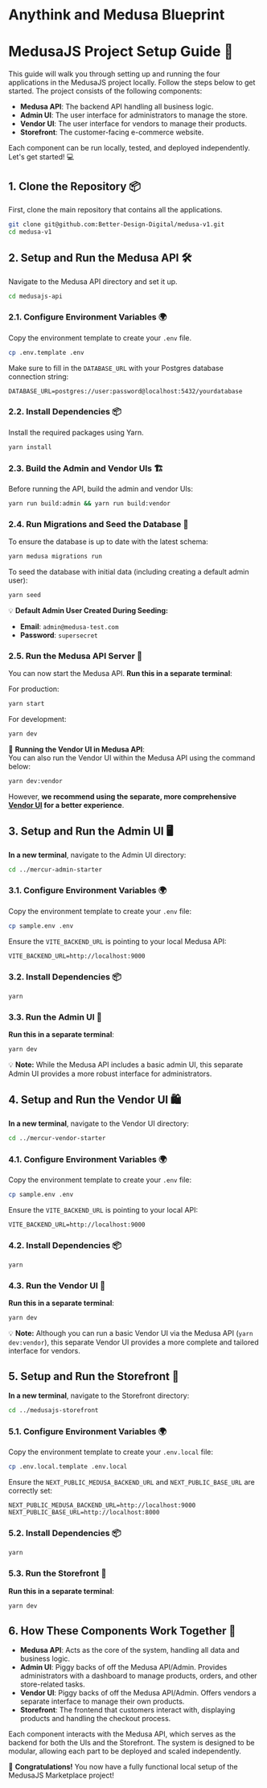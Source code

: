 # Anythink and Medusa Blueprint

# MedusaJS Project Setup Guide 🚀

This guide will walk you through setting up and running the four applications in the MedusaJS project locally. Follow the steps below to get started. The project consists of the following components:

- **Medusa API**: The backend API handling all business logic.
- **Admin UI**: The user interface for administrators to manage the store.
- **Vendor UI**: The user interface for vendors to manage their products.
- **Storefront**: The customer-facing e-commerce website.

Each component can be run locally, tested, and deployed independently. Let's get started! 💻

## 1. Clone the Repository 📦

First, clone the main repository that contains all the applications.

```bash
git clone git@github.com:Better-Design-Digital/medusa-v1.git
cd medusa-v1
```

## 2. Setup and Run the Medusa API 🛠️

Navigate to the Medusa API directory and set it up.

```bash
cd medusajs-api
```

### 2.1. Configure Environment Variables 🌍

Copy the environment template to create your `.env` file.

```bash
cp .env.template .env
```

Make sure to fill in the `DATABASE_URL` with your Postgres database connection string:

```env
DATABASE_URL=postgres://user:password@localhost:5432/yourdatabase
```

### 2.2. Install Dependencies 📦

Install the required packages using Yarn.

```bash
yarn install
```

### 2.3. Build the Admin and Vendor UIs 🏗️

Before running the API, build the admin and vendor UIs:

```bash
yarn run build:admin && yarn run build:vendor
```

### 2.4. Run Migrations and Seed the Database 🌱

To ensure the database is up to date with the latest schema:

```bash
yarn medusa migrations run
```

To seed the database with initial data (including creating a default admin user):

```bash
yarn seed
```

💡 **Default Admin User Created During Seeding:**

- **Email**: `admin@medusa-test.com`
- **Password**: `supersecret`

### 2.5. Run the Medusa API Server 🚀

You can now start the Medusa API. **Run this in a separate terminal**:

For production:

```bash
yarn start
```

For development:

```bash
yarn dev
```

🔗 **Running the Vendor UI in Medusa API**:  
You can also run the Vendor UI within the Medusa API using the command below:

```bash
yarn dev:vendor
```

However, **we recommend using the separate, more comprehensive [Vendor UI](#4-setup-and-run-the-vendor-ui-) for a better experience**.

## 3. Setup and Run the Admin UI 🖥️

**In a new terminal**, navigate to the Admin UI directory:

```bash
cd ../mercur-admin-starter
```

### 3.1. Configure Environment Variables 🌍

Copy the environment template to create your `.env` file:

```bash
cp sample.env .env
```

Ensure the `VITE_BACKEND_URL` is pointing to your local Medusa API:

```env
VITE_BACKEND_URL=http://localhost:9000
```

### 3.2. Install Dependencies 📦

```bash
yarn
```

### 3.3. Run the Admin UI 🚀

**Run this in a separate terminal**:

```bash
yarn dev
```

💡 **Note:** While the Medusa API includes a basic admin UI, this separate Admin UI provides a more robust interface for administrators.

## 4. Setup and Run the Vendor UI 🛍️

**In a new terminal**, navigate to the Vendor UI directory:

```bash
cd ../mercur-vendor-starter
```

### 4.1. Configure Environment Variables 🌍

Copy the environment template to create your `.env` file:

```bash
cp sample.env .env
```

Ensure the `VITE_BACKEND_URL` is pointing to your local API:

```env
VITE_BACKEND_URL=http://localhost:9000
```

### 4.2. Install Dependencies 📦

```bash
yarn
```

### 4.3. Run the Vendor UI 🚀

**Run this in a separate terminal**:

```bash
yarn dev
```


💡 **Note:** Although you can run a basic Vendor UI via the Medusa API (`yarn dev:vendor`), this separate Vendor UI provides a more complete and tailored interface for vendors.

## 5. Setup and Run the Storefront 🛒

**In a new terminal**, navigate to the Storefront directory:

```bash
cd ../medusajs-storefront
```

### 5.1. Configure Environment Variables 🌍

Copy the environment template to create your `.env.local` file:

```bash
cp .env.local.template .env.local
```

Ensure the `NEXT_PUBLIC_MEDUSA_BACKEND_URL` and `NEXT_PUBLIC_BASE_URL` are correctly set:

```env
NEXT_PUBLIC_MEDUSA_BACKEND_URL=http://localhost:9000
NEXT_PUBLIC_BASE_URL=http://localhost:8000
```

### 5.2. Install Dependencies 📦

```bash
yarn
```

### 5.3. Run the Storefront 🚀

**Run this in a separate terminal**:

```bash
yarn dev
```

## 6. How These Components Work Together 🧩

- **Medusa API**: Acts as the core of the system, handling all data and business logic.
- **Admin UI**: Piggy backs of off the Medusa API/Admin. Provides administrators with a dashboard to manage products, orders, and other store-related tasks.
- **Vendor UI**: Piggy backs of off the Medusa API/Admin. Offers vendors a separate interface to manage their own products.
- **Storefront**: The frontend that customers interact with, displaying products and handling the checkout process.

Each component interacts with the Medusa API, which serves as the backend for both the UIs and the Storefront. The system is designed to be modular, allowing each part to be deployed and scaled independently.

🎉 **Congratulations!** You now have a fully functional local setup of the MedusaJS Marketplace project!
